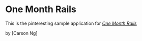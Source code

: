 # One Month Rails

This is the pinteresting sample application for 
[*One Month Rails*](http:onemonthrails.com)

by [Carson Ng]